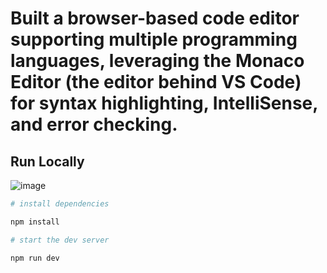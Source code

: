# Built a browser-based code editor supporting multiple programming languages, leveraging the Monaco Editor (the editor behind VS Code) for syntax highlighting, IntelliSense, and error checking.

## Run Locally
![image](https://github.com/user-attachments/assets/c6c8f903-b725-479b-91f2-0de9b828d5f4)

```bash
# install dependencies

npm install

# start the dev server

npm run dev
```

